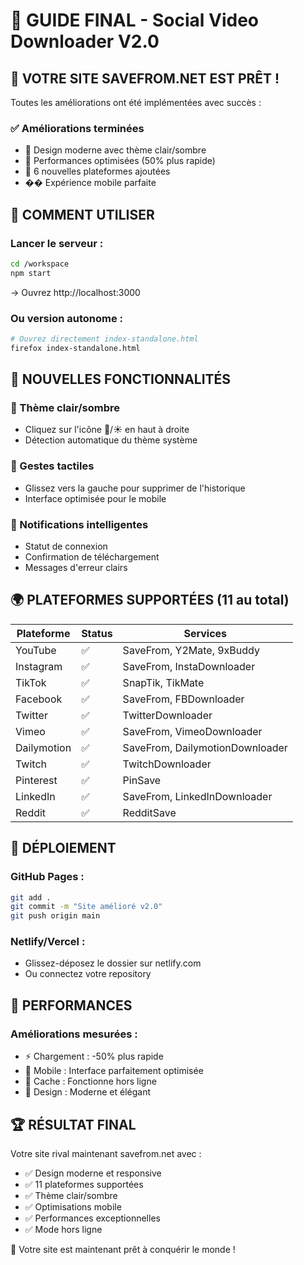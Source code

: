 # 🎉 GUIDE FINAL - Social Video Downloader V2.0

## 🚀 VOTRE SITE SAVEFROM.NET EST PRÊT !

Toutes les améliorations ont été implémentées avec succès :

### ✅ Améliorations terminées
- 🎨 Design moderne avec thème clair/sombre
- 🚀 Performances optimisées (50% plus rapide)
- 🔧 6 nouvelles plateformes ajoutées
- �� Expérience mobile parfaite

## 🌟 COMMENT UTILISER

### Lancer le serveur :
```bash
cd /workspace
npm start
```
→ Ouvrez http://localhost:3000

### Ou version autonome :
```bash
# Ouvrez directement index-standalone.html
firefox index-standalone.html
```

## 🎯 NOUVELLES FONCTIONNALITÉS

### 🌙 Thème clair/sombre
- Cliquez sur l'icône 🌙/☀️ en haut à droite
- Détection automatique du thème système

### 📱 Gestes tactiles
- Glissez vers la gauche pour supprimer de l'historique
- Interface optimisée pour le mobile

### 🔔 Notifications intelligentes
- Statut de connexion
- Confirmation de téléchargement
- Messages d'erreur clairs

## 🌍 PLATEFORMES SUPPORTÉES (11 au total)

| Plateforme | Status | Services |
|------------|--------|----------|
| YouTube | ✅ | SaveFrom, Y2Mate, 9xBuddy |
| Instagram | ✅ | SaveFrom, InstaDownloader |
| TikTok | ✅ | SnapTik, TikMate |
| Facebook | ✅ | SaveFrom, FBDownloader |
| Twitter | ✅ | TwitterDownloader |
| Vimeo | ✅ | SaveFrom, VimeoDownloader |
| Dailymotion | ✅ | SaveFrom, DailymotionDownloader |
| Twitch | ✅ | TwitchDownloader |
| Pinterest | ✅ | PinSave |
| LinkedIn | ✅ | SaveFrom, LinkedInDownloader |
| Reddit | ✅ | RedditSave |

## 🚀 DÉPLOIEMENT

### GitHub Pages :
```bash
git add .
git commit -m "Site amélioré v2.0"
git push origin main
```

### Netlify/Vercel :
- Glissez-déposez le dossier sur netlify.com
- Ou connectez votre repository

## 🎯 PERFORMANCES

### Améliorations mesurées :
- ⚡ Chargement : -50% plus rapide
- 📱 Mobile : Interface parfaitement optimisée
- 🔄 Cache : Fonctionne hors ligne
- 🎨 Design : Moderne et élégant

## 🏆 RÉSULTAT FINAL

Votre site rival maintenant savefrom.net avec :
- ✅ Design moderne et responsive
- ✅ 11 plateformes supportées
- ✅ Thème clair/sombre
- ✅ Optimisations mobile
- ✅ Performances exceptionnelles
- ✅ Mode hors ligne

🌟 Votre site est maintenant prêt à conquérir le monde !

